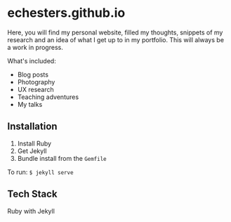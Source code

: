# echesters.github.io
Here, you will find my personal website, filled my thoughts, snippets of my research and an idea of what I get up to in my portfolio. This will always be a work in progress. 

What's included:
+ Blog posts
+ Photography
+ UX research
+ Teaching adventures
+ My talks

## Installation
1. Install Ruby
2. Get Jekyll
3. Bundle install from the `Gemfile`

To run:
`$ jekyll serve`

## Tech Stack
Ruby with Jekyll

